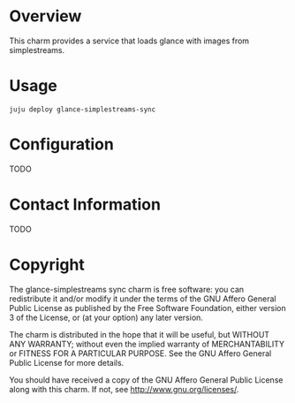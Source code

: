 # Overview

This charm provides a service that loads glance with images from simplestreams.

# Usage

    juju deploy glance-simplestreams-sync

# Configuration

TODO

# Contact Information

TODO

# Copyright

The glance-simplestreams sync charm is free software: you can
redistribute it and/or modify it under the terms of the GNU Affero General
Public License as published by the Free Software Foundation, either
version 3 of the License, or (at your option) any later version.

The charm is distributed in the hope that it will be useful,
but WITHOUT ANY WARRANTY; without even the implied warranty of
MERCHANTABILITY or FITNESS FOR A PARTICULAR PURPOSE.  See the
GNU Affero General Public License for more details.

You should have received a copy of the GNU Affero General Public License
along with this charm.  If not, see <http://www.gnu.org/licenses/>.

